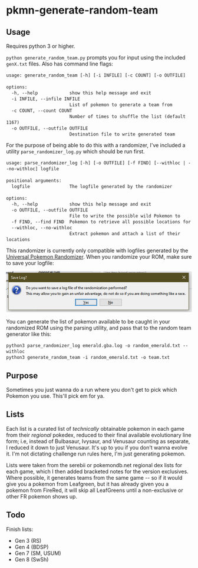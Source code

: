 # pkmn-generate-random-team

## Usage
Requires python 3 or higher.

`python generate_random_team.py` prompts you for input using the included `genX.txt` files. Also has command line flags:

```
usage: generate_random_team [-h] [-i INFILE] [-c COUNT] [-o OUTFILE]

options:
  -h, --help            show this help message and exit
  -i INFILE, --infile INFILE
                        List of pokemon to generate a team from
  -c COUNT, --count COUNT
                        Number of times to shuffle the list (default 1167)
  -o OUTFILE, --outfile OUTFILE
                        Destination file to write generated team
```

For the purpose of being able to do this with a randomizer, I've included a utility `parse_randomizer_log.py` which should be run first.

```
usage: parse_randomizer_log [-h] [-o OUTFILE] [-f FIND] [--withloc | --no-withloc] logfile

positional arguments:
  logfile               The logfile generated by the randomizer

options:
  -h, --help            show this help message and exit
  -o OUTFILE, --outfile OUTFILE
                        File to write the possible wild Pokemon to
  -f FIND, --find FIND  Pokemon to retrieve all possible locations for
  --withloc, --no-withloc
                        Extract pokemon and attach a list of their locations

```

This randomizer is currently only compatible with logfiles generated by the [Universal Pokemon Randomizer](https://pokehacks.dabomstew.com/randomizer/).
When you randomize your ROM, make sure to save your logfile:

<img src="img/dia_log.png" alt="" />

You can generate the list of pokemon available to be caught in your randomized ROM using the parsing utility, and pass that to the random team generator like this:

```
python3 parse_randomizer_log emerald.gba.log -o random_emerald.txt --withloc
python3 generate_random_team -i random_emerald.txt -o team.txt
```

## Purpose

Sometimes you just wanna do a run where you don't get to pick which Pokemon you use. This'll pick em for ya.

## Lists

Each list is a curated list of *technically* obtainable pokemon in each game from their _regional_ pokedex, reduced to their final available evolutionary line form; i.e, instead of Bulbasaur, Ivysaur, and Venusaur counting as separate, I reduced it down to just Venusaur. It's up to you if you don't wanna evolve it. I'm not dictating challenge run rules here, I'm just generating pokemon.

Lists were taken from the serebii or pokemondb.net regional dex lists for each game, which I then added bracketed notes for the version exclusives. Where possible, it generates teams from the same game -- so if it would give you a pokemon from Leafgreen, but it has already given you a pokemon from FireRed, it will skip all LeafGreens until a non-exclusive or other FR pokemon shows up.

## Todo

Finish lists:
- Gen 3 (RS)
- Gen 4 (BDSP)
- Gen 7 (SM, USUM)
- Gen 8 (SwSh)
